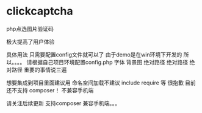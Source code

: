 # clickcaptcha
php点选图片验证码

极大提高了用户体验


具体用法
只需要配置config文件就可以了
由于demo是在win环境下开发的 所以。。。。
请根据自己项目环境配置config.php 
字体 背景图 绝对路径  绝对路径 绝对路径 重要的事情说三遍



想要集成到项目里面建议用 命名空间加载不建议  include  require  等
很抱歉 目前还不支持 composer！
不兼容手机端



请关注后续更新
支持composer
兼容手机端。。。

